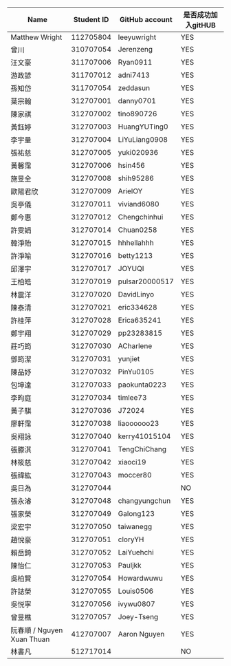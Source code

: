 | Name        | Student ID | GitHub account            | 是否成功加入gitHUB |
|------------------|------------|---------------------------|----------|
| Matthew Wright   | 112705804  | leeyuwright               | YES      |
| 曾川             | 310707054  | Jerenzeng                 | YES      |
| 汪文豪           | 311707006  | Ryan0911                  | YES      |
| 游政諺           | 311707012  | adni7413                  | YES      |
| 孫知岱           | 311707054  |zeddasun                 |     YES   |
| 葉宗翰           | 312707001  | danny0701                 | YES      |
| 陳家祺           | 312707002  | tino890726                | YES       |
| 黃鈺婷           | 312707003  |  HuangYUTing0   | YES      |
| 李宇量           | 312707004  | LiYuLiang0908             | YES      |
| 張祐慈           | 312707005  |   yuki020936  | YES      |
| 黃馨霈           | 312707006  | hsin456                   | YES      |
| 施昱全           | 312707008  | shih95286                 | YES      |
| 歐陽君欣         | 312707009  | ArielOY                   | YES      |
| 吳亭儀           | 312707011  | viviand6080               | YES      |
| 鄭今惠           | 312707012  | Chengchinhui              | YES       |
| 許雯娟           | 312707014  | Chuan0258                 | YES      |
| 韓淨貽           | 312707015  | hhhellahhh                | YES      |
| 許淨喻           | 312707016  | betty1213                 | YES      |
| 邱澤宇           | 312707017  | JOYUQI                    | YES      |
| 王柏皓           | 312707019  | pulsar20000517            | YES      |
| 林震洋           | 312707020  | DavidLinyo                | YES      |
| 陳泰清           | 312707021  | eric334628                | YES      |
| 許桂萍           | 312707028  | Erica635241               | YES       |
| 鄭宇翔           | 312707029  | pp23283815                | YES      |
| 莊巧筠           | 312707030  | ACharlene                 | YES      |
| 鄧筠潔           | 312707031  | yunjiet                   | YES      |
| 陳品妤           | 312707032  |  PinYu0105| YES      |
| 包坤達           | 312707033  | paokunta0223          | YES      |
| 李昀庭           | 312707034  | timlee73                  | YES      |
| 黃子騏           | 312707036  | J72024                    | YES      |
| 廖軒霈           | 312707038  | liaoooooo23               | YES      |
| 吳翔詠           | 312707040  | kerry41015104             | YES      |
| 張滕淇           | 312707041  | TengChiChang              | YES      |
| 林筱慈           | 312707042  | xiaoci19                  | YES      |
| 張禕紘           | 312707043  | moccer80                  | YES       |
| 吳日為           | 312707044  |                           | NO       |
| 張永濬           | 312707048  |   changyungchun | YES      |
| 張家榮           | 312707049  | Galong123                 | YES      |
| 梁宏宇           | 312707050  | taiwanegg                 | YES      |
| 趙悅豪           | 312707051  | cloryYH                   | YES      |
| 賴岳錡           | 312707052  | LaiYuehchi                | YES      |
| 陳怡仁           | 312707053  | Pauljkk                   | YES      |
| 吳柏賢           | 312707054  | Howardwuwu                | YES       |
| 許誌榮           | 312707055  |  Louis0506 | YES      |
| 吳悦寧           | 312707056  | ivywu0807 | YES   |
| 曾昱樵           | 312707057  | Joey-Tseng                | YES      |
| 阮春順 / Nguyen Xuan Thuan | 412707007 |Aaron Nguyen | YES |
| 林書凡           | 512717014  |                           | NO       |
